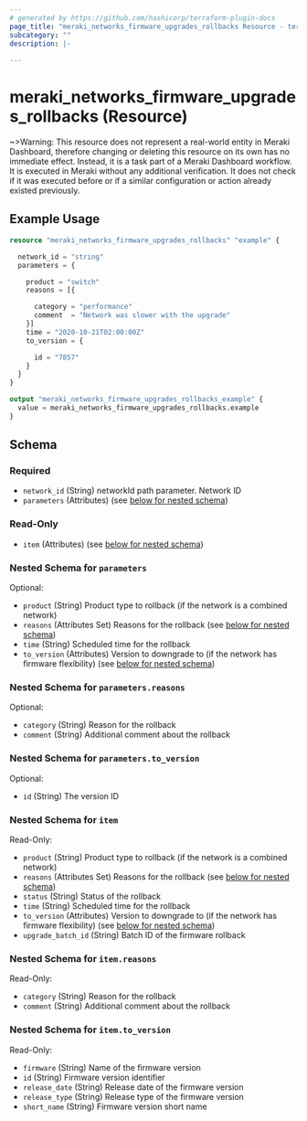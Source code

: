 ```yaml
---
# generated by https://github.com/hashicorp/terraform-plugin-docs
page_title: "meraki_networks_firmware_upgrades_rollbacks Resource - terraform-provider-meraki"
subcategory: ""
description: |-
  
---
```


# meraki_networks_firmware_upgrades_rollbacks (Resource)



~>Warning: This resource does not represent a real-world entity in Meraki Dashboard, therefore changing or deleting this resource on its own has no immediate effect. Instead, it is a task part of a Meraki Dashboard workflow. It is executed in Meraki without any additional verification. It does not check if it was executed before or if a similar configuration or action 
already existed previously.

## Example Usage

```terraform
resource "meraki_networks_firmware_upgrades_rollbacks" "example" {

  network_id = "string"
  parameters = {

    product = "switch"
    reasons = [{

      category = "performance"
      comment  = "Network was slower with the upgrade"
    }]
    time = "2020-10-21T02:00:00Z"
    to_version = {

      id = "7857"
    }
  }
}

output "meraki_networks_firmware_upgrades_rollbacks_example" {
  value = meraki_networks_firmware_upgrades_rollbacks.example
}
```

<!-- schema generated by tfplugindocs -->
## Schema

### Required

- `network_id` (String) networkId path parameter. Network ID
- `parameters` (Attributes) (see [below for nested schema](#nestedatt--parameters))

### Read-Only

- `item` (Attributes) (see [below for nested schema](#nestedatt--item))

<a id="nestedatt--parameters"></a>
### Nested Schema for `parameters`

Optional:

- `product` (String) Product type to rollback (if the network is a combined network)
- `reasons` (Attributes Set) Reasons for the rollback (see [below for nested schema](#nestedatt--parameters--reasons))
- `time` (String) Scheduled time for the rollback
- `to_version` (Attributes) Version to downgrade to (if the network has firmware flexibility) (see [below for nested schema](#nestedatt--parameters--to_version))

<a id="nestedatt--parameters--reasons"></a>
### Nested Schema for `parameters.reasons`

Optional:

- `category` (String) Reason for the rollback
- `comment` (String) Additional comment about the rollback


<a id="nestedatt--parameters--to_version"></a>
### Nested Schema for `parameters.to_version`

Optional:

- `id` (String) The version ID



<a id="nestedatt--item"></a>
### Nested Schema for `item`

Read-Only:

- `product` (String) Product type to rollback (if the network is a combined network)
- `reasons` (Attributes Set) Reasons for the rollback (see [below for nested schema](#nestedatt--item--reasons))
- `status` (String) Status of the rollback
- `time` (String) Scheduled time for the rollback
- `to_version` (Attributes) Version to downgrade to (if the network has firmware flexibility) (see [below for nested schema](#nestedatt--item--to_version))
- `upgrade_batch_id` (String) Batch ID of the firmware rollback

<a id="nestedatt--item--reasons"></a>
### Nested Schema for `item.reasons`

Read-Only:

- `category` (String) Reason for the rollback
- `comment` (String) Additional comment about the rollback


<a id="nestedatt--item--to_version"></a>
### Nested Schema for `item.to_version`

Read-Only:

- `firmware` (String) Name of the firmware version
- `id` (String) Firmware version identifier
- `release_date` (String) Release date of the firmware version
- `release_type` (String) Release type of the firmware version
- `short_name` (String) Firmware version short name
